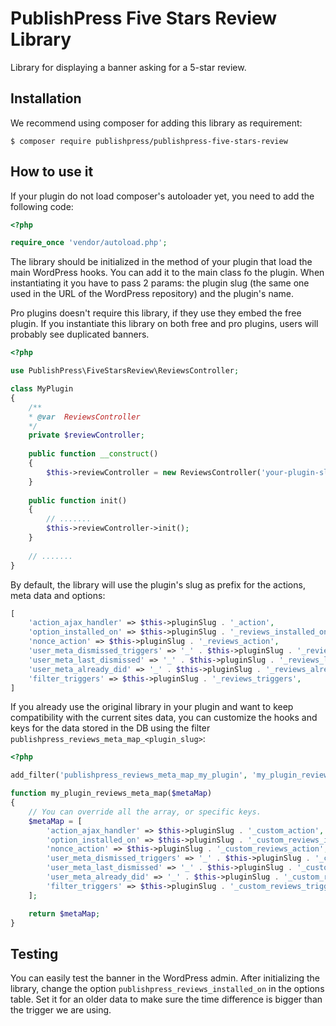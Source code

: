 # PublishPress Five Stars Review Library
Library for displaying a banner asking for a 5-star review.

## Installation

We recommend using composer for adding this library as requirement:

```shell
$ composer require publishpress/publishpress-five-stars-review
```

## How to use it

If your plugin do not load composer's autoloader yet, you need to add the following code:

```php
<?php

require_once 'vendor/autoload.php';
```

The library should be initialized in the method of your plugin that load the main WordPress hooks.
You can add it to the main class fo the plugin. When instantiating it you have to pass 2 params: the plugin slug (the same one used in the URL of the WordPress repository) and the plugin's name.

Pro plugins doesn't require this library, if they use they embed the free plugin. If you instantiate this library on both free and pro plugins, users will probably see duplicated banners.

```php
<?php

use PublishPress\FiveStarsReview\ReviewsController;

class MyPlugin
{
    /**
    * @var  ReviewsController
    */
    private $reviewController;
    
    public function __construct()
    {
        $this->reviewController = new ReviewsController('your-plugin-slug', 'Your Plugin Name');
    }
    
    public function init()
    {
        // .......
        $this->reviewController->init();
    }
    
    // .......
}
```

By default, the library will use the plugin's slug as prefix for the actions, meta data and options:

```php
[
    'action_ajax_handler' => $this->pluginSlug . '_action',
    'option_installed_on' => $this->pluginSlug . '_reviews_installed_on',
    'nonce_action' => $this->pluginSlug . '_reviews_action',
    'user_meta_dismissed_triggers' => '_' . $this->pluginSlug . '_reviews_dismissed_triggers',
    'user_meta_last_dismissed' => '_' . $this->pluginSlug . '_reviews_last_dismissed',
    'user_meta_already_did' => '_' . $this->pluginSlug . '_reviews_already_did',
    'filter_triggers' => $this->pluginSlug . '_reviews_triggers',
]
```

If you already use 
the original library in your plugin and want to keep compatibility with the current sites data, you can customize the
hooks and keys for the data stored in the DB using the filter `publishpress_reviews_meta_map_<plugin_slug>`:

```php
<?php

add_filter('publishpress_reviews_meta_map_my_plugin', 'my_plugin_reviews_meta_map');

function my_plugin_reviews_meta_map($metaMap)
{
    // You can override all the array, or specific keys.
    $metaMap = [
        'action_ajax_handler' => $this->pluginSlug . '_custom_action',
        'option_installed_on' => $this->pluginSlug . '_custom_reviews_installed_on',
        'nonce_action' => $this->pluginSlug . '_custom_reviews_action',
        'user_meta_dismissed_triggers' => '_' . $this->pluginSlug . '_custom_reviews_dismissed_triggers',
        'user_meta_last_dismissed' => '_' . $this->pluginSlug . '_custom_reviews_last_dismissed',
        'user_meta_already_did' => '_' . $this->pluginSlug . '_custom_reviews_already_did',
        'filter_triggers' => $this->pluginSlug . '_custom_reviews_triggers',
    ];

    return $metaMap;
}
```

## Testing

You can easily test the banner in the WordPress admin. 
After initializing the library, change the option `publishpress_reviews_installed_on` in the options table. Set it for an older data to make sure the time difference is bigger than the trigger we are using.